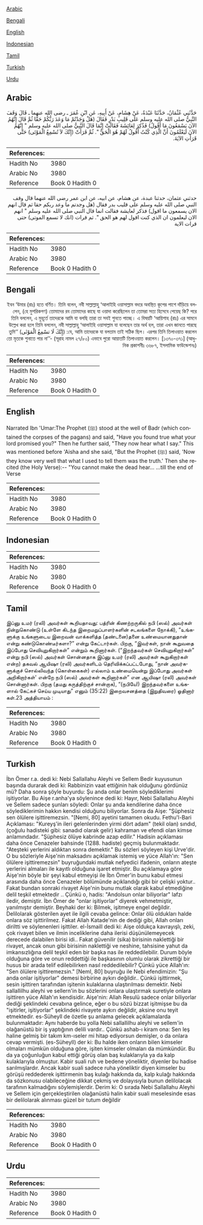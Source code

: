 [Arabic](#arabic)

[Bengali](#bengali)

[English](#english)

[Indonesian](#indonesian)

[Tamil](#tamil)

[Turkish](#turkish)

[Urdu](#urdu)

## Arabic


<div dir="rtl" lang="ar" style={{fontSize:'larger',backgroundColor:'#f8f9fa',padding:20}}>
حَدَّثَنِي عُثْمَانُ، حَدَّثَنَا عَبْدَةُ، عَنْ هِشَامٍ، عَنْ أَبِيهِ، عَنِ ابْنِ عُمَرَ ـ رضى الله عنهما ـ قَالَ وَقَفَ النَّبِيُّ صلى الله عليه وسلم عَلَى قَلِيبِ بَدْرٍ فَقَالَ ‏(‏هَلْ وَجَدْتُمْ مَا وَعَدَ رَبُّكُمْ حَقًّا ثُمَّ قَالَ إِنَّهُمُ الآنَ يَسْمَعُونَ مَا أَقُولُ‏)‏ فَذُكِرَ لِعَائِشَةَ فَقَالَتْ إِنَّمَا قَالَ النَّبِيُّ صلى الله عليه وسلم ‏"‏ إِنَّهُمُ الآنَ لَيَعْلَمُونَ أَنَّ الَّذِي كُنْتُ أَقُولُ لَهُمْ هُوَ الْحَقُّ ‏"‏‏.‏ ثُمَّ قَرَأَتْ ‏(‏إِنَّكَ لاَ تُسْمِعُ الْمَوْتَى‏)‏ حَتَّى قَرَأَتِ الآيَةَ‏.‏
</div>
<div style={{backgroundColor:'#f8f9fa',padding:20, marginBottom: 10}}><table> <thead> <tr> <th>References:</th> <th></th> </tr> </thead> <tbody><tr><td>Hadith No</td><td>3980</td></tr><tr><td>Arabic No</td><td>3980</td></tr><tr><td>Reference</td><td>Book 0 Hadith 0</td></tr></tbody></table></div>


<div dir="rtl" lang="ar" style={{fontSize:'larger',backgroundColor:'#f8f9fa',padding:20}}>
حدثني عثمان، حدثنا عبدة، عن هشام، عن ابيه، عن ابن عمر رضى الله عنهما قال وقف النبي صلى الله عليه وسلم على قليب بدر فقال (هل وجدتم ما وعد ربكم حقا ثم قال انهم الان يسمعون ما اقول) فذكر لعايشة فقالت انما قال النبي صلى الله عليه وسلم " انهم الان ليعلمون ان الذي كنت اقول لهم هو الحق ". ثم قرات (انك لا تسمع الموتى) حتى قرات الاية
</div>
<div style={{backgroundColor:'#f8f9fa',padding:20, marginBottom: 10}}><table> <thead> <tr> <th>References:</th> <th></th> </tr> </thead> <tbody><tr><td>Hadith No</td><td>3980</td></tr><tr><td>Arabic No</td><td>3980</td></tr><tr><td>Reference</td><td>Book 0 Hadith 0</td></tr></tbody></table></div>

## Bengali


<div dir="rtl" lang="bn" style={{fontSize:'larger',backgroundColor:'#f8f9fa',padding:20}}>
ইবন ‘উমার (রাঃ) হতে বর্ণিত। তিনি বলেন, নবী সাল্লাল্লাহু ‘আলাইহি ওয়াসাল্লাম বদরে অবস্থিত কূপের পাশে দাঁড়িয়ে বললেন, (হে মুশরিকগণ) তোমাদের রব তোমাদের কাছে যা ওয়াদা করেছিলেন তা তোমরা সত্য হিসেবে পেয়েছ কি? পরে তিনি বললেন, এ মুহূর্তে তাদেরকে আমি যা বলছি তারা তা সবই শুনতে পাচ্ছে। এ বিষয়টি ‘আয়িশাহ (রাঃ) এর সামনে উল্লেখ করা হলে তিনি বললেন, নবী সাল্লাল্লাহু ‘আলাইহি ওয়াসাল্লাম যা বলেছেন তার অর্থ হল, তারা এখন জানতে পারছে যে, আমি তাদেরকে যা বলতাম তাই সঠিক ছিল। এরপর তিনি তিলাওয়াত করলেন: (إِنَّكَ لَا تسْمِعُ الْمَوْتٰى) ‘‘তুমি তো মৃতকে শুনাতে পার না’’- (সূরাহ নামল ২৭/৮০) এভাবে পুরো আয়াতটি তিলাওয়াত করলেন। [১৩৭০-৩৭১] (আধুনিক প্রকাশনীঃ ৩৬৮৭, ইসলামিক ফাউন্ডেশনঃ)
</div>
<div style={{backgroundColor:'#f8f9fa',padding:20, marginBottom: 10}}><table> <thead> <tr> <th>References:</th> <th></th> </tr> </thead> <tbody><tr><td>Hadith No</td><td>3980</td></tr><tr><td>Arabic No</td><td>3980</td></tr><tr><td>Reference</td><td>Book 0 Hadith 0</td></tr></tbody></table></div>

## English


<div dir="ltr" lang="en" style={{fontSize:'larger',backgroundColor:'#f8f9fa',padding:20}}>
Narrated Ibn 'Umar:The Prophet (ﷺ) stood at the well of Badr (which contained the corpses of the pagans) and said, "Have you found true what your lord promised you?" Then he further said, "They now hear what I say." This was mentioned before 'Aisha and she said, "But the Prophet (ﷺ) said, 'Now they know very well that what I used to tell them was the truth.' Then she recited (the Holy Verse):-- "You cannot make the dead hear... ...till the end of Verse
</div>
<div style={{backgroundColor:'#f8f9fa',padding:20, marginBottom: 10}}><table> <thead> <tr> <th>References:</th> <th></th> </tr> </thead> <tbody><tr><td>Hadith No</td><td>3980</td></tr><tr><td>Arabic No</td><td>3980</td></tr><tr><td>Reference</td><td>Book 0 Hadith 0</td></tr></tbody></table></div>

## Indonesian


<div dir="ltr" lang="id" style={{fontSize:'larger',backgroundColor:'#f8f9fa',padding:20}}>

</div>
<div style={{backgroundColor:'#f8f9fa',padding:20, marginBottom: 10}}><table> <thead> <tr> <th>References:</th> <th></th> </tr> </thead> <tbody><tr><td>Hadith No</td><td>3980</td></tr><tr><td>Arabic No</td><td>3980</td></tr><tr><td>Reference</td><td>Book 0 Hadith 0</td></tr></tbody></table></div>

## Tamil


<div dir="ltr" lang="ta" style={{fontSize:'larger',backgroundColor:'#f8f9fa',padding:20}}>
இப்னு உமர் (ரலி) அவர்கள் கூறியதாவது: பத்ரின் கிணற்றருகில் நபி (ஸல்) அவர்கள் நின்றுகொண்டு (உள்ளே கிடந்த இறைமறுப்பாளர்களின் சடலங்களை நோக்கி), “உங்களுக்கு உங்களுடைய இறைவன் வாக்களித்த (தண்டனை)தனை உண்மையானதுதான் என்று கண்டுகொண்டீர்களா?” என்று கேட்டார்கள். பிறகு, “இவர்கள், நான் கூறுவதை இப்போது செவியுறுகிறார்கள்” என்றும் கூறினார்கள். (“இறந்தவர்கள் செவியுறுகிறார்கள்” என்று நபி (ஸல்) அவர்கள் சொன்னதாக இப்னு உமர் (ரலி) அவர்கள் கூறுகிறார்கள் என்ற) தகவல் ஆயிஷா (ரலி) அவர்களிடம் தெரிவிக்கப்பட்டபோது, “நான் அவர்களுக்குச் சொல்லிவந்த (கொள்கைகள்) எல்லாம் உண்மையென்று இப்போது அவர்கள் அறிகிறார்கள்' என்றே நபி (ஸல்) அவர்கள் கூறினார்கள்” என ஆயிஷா (ரலி) அவர்கள் சொன்னார்கள். பிறகு (தமது கருத்திற்குச் சான்றாக), “(நபியே!) இறந்தவர்களை உங்களால் கேட்கச் செய்ய முடியாது” எனும் (35:22) இறைவசனத்தை (இறுதிவரை) ஓதினார் கள்.23 அத்தியாயம் :
</div>
<div style={{backgroundColor:'#f8f9fa',padding:20, marginBottom: 10}}><table> <thead> <tr> <th>References:</th> <th></th> </tr> </thead> <tbody><tr><td>Hadith No</td><td>3980</td></tr><tr><td>Arabic No</td><td>3980</td></tr><tr><td>Reference</td><td>Book 0 Hadith 0</td></tr></tbody></table></div>

## Turkish


<div dir="ltr" lang="tr" style={{fontSize:'larger',backgroundColor:'#f8f9fa',padding:20}}>
İbn Ömer r.a. dedi ki: Nebi Sallallahu Aleyhi ve Sellem Bedir kuyusunun başında durarak dedi ki: Rabbinizin vaat ettiğinin hak olduğunu gördünüz mü? Daha sonra şöyle buyurdu: Şu anda onlar benim söylediklerimi işitiyorlar. Bu Aişe r.anha'ya söylenince dedi ki: Hayır, Nebi Sallallahu Aleyhi ve Sellem sadece şunları söyledi: Onlar şu anda kendilerine daha önce söylediklerimin hakkın kendisi olduğunu biliyorlar. Sonra da Aişe: "Şüphesiz sen ölülere işittiremezsin. "[Nemi, 80] ayetini tamamen okudu. Fethu'l-Bari Açıklaması: "Kureyş'in ileri gelenlerinden yirmi dört adam" (tekil olan) sındıd, (çoğulu hadisteki gibi: sanadıd olarak gelir) kahraman ve efendi olan kimse anlamındadır. "Şüphesiz ölüye kabrinde azap edilir." Hadisin açıklaması daha önce Cenazeler bahsinde (1288. hadiste) geçmiş bulunmaktadır. "Ateşteki yerlerini aldıktan sonra demektir." Bu sözleri söyleyen kişi Urve'dir. O bu sözleriyle Aişe'nin maksadını açıklamak istemiş ve yüce Allah'ın: "Sen ölülere işittiremezsin" buyruğundaki mutlak nefyedici ifadenin, onların ateşte yerlerini almaları ile kayıtlı olduğuna işaret etmiştir. Bu açıklamaya göre Aişe'nin böyle bir şeyi kabul etmeyişi ile İbn Ömer'in bunu kabul etmesi arasında daha önce Cenazeler bölümünde açıklandığı gibi bir çelişki yoktur.. Fakat bundan sonraki rivayet Aişe'nin bunu mutlak olarak kabul etmediğine delil teşkil etmektedir .. Çünkü o, hadis: "Andolsun onlar biliyorlar" lafzı iledir, demiştir. İbn Ömer de "onlar işitiyorlar" diyerek vehmetmiştir, yanılmıştır demiştir. Beyhaki der ki: Bilmek, işitmeye engel değildir. Delilolarak gösterilen ayet ile ilgili cevaba gelince: Onlar ölü oldukları halde onlara söz işittirilmez. Fakat Allah Katade'nin de dediği gibi, Allah onları diriltti ve söylenenleri işittiler. el-İsmaill dedi ki: Aişe oldukça kavrayışlı, zeki, çok rivayet bilen ve ilmin inceliklerine daha ilerisi düşünülemeyecek derecede dalabilen birisi idi.. Fakat güvenilir (sika) birisinin naklettiği bir rivayet, ancak onun gibi birisinin naklettiği ve neshine, tahsisine yahut da imkansızlığına delil teşkil eden bir başka nas ile reddedilebilir. Durum böyle olduğuna göre ve onun reddettiği ile başkasının olumlu olarak zikrettiği bir husus bir arada telif edilebilirken nasıl reddedilebilir? Çünkü yüce Allah'ın: "Sen ölülere işittiremezsin." [NemI, 80] buyruğu ile Nebi efendimizin: "Şu anda onlar işitiyorlar" demesi birbirine aykırı değildir.. Çünkü işittirmek, sesin işittiren tarafından işitenin kulaklarına ulaştırılması demektir. Nebi sallallilhu aleyhi ve sellern'in bu sözlerini onlara ulaştırmak suretiyle onlara işittiren yüce Allah'ın kendisidir. Aişe'nin: Allah Resulü sadece onlar biliyorlar dediği şeklindeki cevabına gelince, eğer o bu sözü bizzat işitmişse bu da "işitirler, işitiyorlar" şeklindeki rivayete aykırı değildir, aksine onu teyit etmektedir. es-Süheyll de özetle şu anlama gelecek açıklamalarda bulunmaktadır: Aynı haberde bu yolla Nebi sallallilhu aleyhi ve sellem'in olağanüstü bir iş yaptığının delili vardır.. Çünkü ashab-ı kiram ona: Sen leş haline gelmiş bir takım km-ıseler mi hitap ediyorsun demişler, o da onlara cevap vermişti. (es-Süheyll) der ki: Bu halde iken onların bilen kimseler olmaları mümkün olduğuna göre, işiten kimseler olmaları da mümkündür. Bu da ya çoğunluğun kabul ettiği görüş olan baş kulaklarıyla ya da kalp kulaklarıyla olmuştur. Kabir suali ruh ve bedene yöneliktir, diyenler bu hadise sarılmışlardır. Ancak kabir suali sadece ruha yöneliktir diyen kimseler bu görüşü reddederek işittirmenin baş kulağı hakkında da, kalp kulağı hakkında da sözkonusu olabileceğine dikkat çekmiş ve dolayısıyla bunun delilolacak tarafının kalmadığını söylemişlerdir. Derim ki: O sırada Nebi Sallallahu Aleyhi ve Sellem için gerçekleştirilen olağanüstü halin kabir suali meselesinde esas bir delilolarak alınması güzel bir tutum değildir
</div>
<div style={{backgroundColor:'#f8f9fa',padding:20, marginBottom: 10}}><table> <thead> <tr> <th>References:</th> <th></th> </tr> </thead> <tbody><tr><td>Hadith No</td><td>3980</td></tr><tr><td>Arabic No</td><td>3980</td></tr><tr><td>Reference</td><td>Book 0 Hadith 0</td></tr></tbody></table></div>

## Urdu


<div dir="rtl" lang="ur" style={{fontSize:'larger',backgroundColor:'#f8f9fa',padding:20}}>

</div>
<div style={{backgroundColor:'#f8f9fa',padding:20, marginBottom: 10}}><table> <thead> <tr> <th>References:</th> <th></th> </tr> </thead> <tbody><tr><td>Hadith No</td><td>3980</td></tr><tr><td>Arabic No</td><td>3980</td></tr><tr><td>Reference</td><td>Book 0 Hadith 0</td></tr></tbody></table></div>